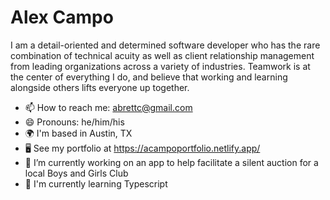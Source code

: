 # Alex Campo

I am a detail-oriented and determined software developer who has the rare combination of technical acuity as well as client relationship management from leading organizations across a variety of industries. Teamwork is at the center of everything I do, and believe that working and learning alongside others lifts everyone up together.

- 📫 How to reach me: abrettc@gmail.com
- 😄 Pronouns: he/him/his
- 🌍 I'm based in Austin, TX
- 🖥️ See my portfolio at https://acampoportfolio.netlify.app/
- 🔭 I’m currently working on an app to help facilitate a silent auction for a local Boys and Girls Club
- 🧠 I'm currently learning Typescript



<!--
**alexcampo5/alexcampo5** is a ✨ _special_ ✨ repository because its `README.md` (this file) appears on your GitHub profile.

Here are some ideas to get you started:

- 🔭 I’m currently working on ...
- 🌱 I’m currently learning ...
- 👯 I’m looking to collaborate on ...
- 🤔 I’m looking for help with ...
- 💬 Ask me about ...
- 📫 How to reach me: ...
- 😄 Pronouns: ...
- ⚡ Fun fact: ...
-->

